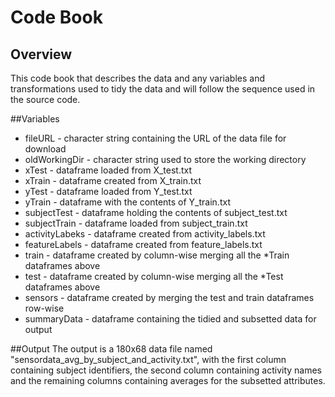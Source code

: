 
# Code Book
## Overview
This code book that describes the data and any variables and transformations used to tidy the data and will follow the sequence used in the source code.


##Variables
* fileURL - character string containing the URL of the data file for download
* oldWorkingDir - character string used to store the working directory
* xTest - dataframe loaded from X_test.txt
* xTrain - dataframe created from X_train.txt
* yTest - dataframe loaded from Y_test.txt
* yTrain - dataframe with the contents of Y_train.txt
* subjectTest - dataframe holding the contents of subject_test.txt
* subjectTrain - dataframe loaded from subject_train.txt
* activityLabeks - dataframe created from activity_labels.txt
* featureLabels - dataframe created from feature_labels.txt
* train - dataframe created by column-wise merging all the *Train dataframes above
* test - dataframe created by column-wise merging all the *Test dataframes above
* sensors - dataframe created by merging the test and train dataframes row-wise
* summaryData - dataframe containing the tidied and subsetted data for output

##Output 
The output is a 180x68 data file named "sensordata_avg_by_subject_and_activity.txt", with the first column containing subject identifiers, the second column containing activity names and the remaining columns containing averages for the subsetted attributes.